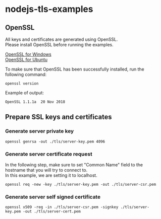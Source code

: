 # nodejs-tls-examples

## OpenSSL

All keys and certificates are generated using OpenSSL.  
Please install OpenSSL before running the examples.  

[OpenSSL for Windows](https://slproweb.com/products/Win32OpenSSL.html)    
[OpenSSL for Ubuntu](https://ubuntuforums.org/showthread.php?t=2110429)   

To make sure that OpenSSL has been successfully installed, run the following command:  
```
openssl version
```

Example of output:
```
OpenSSL 1.1.1a  20 Nov 2018
```

## Prepare SSL keys and certificates

### Generate server private key
```
openssl genrsa -out ./tls/server-key.pem 4096
```

### Generate server certificate request

In the following step, make sure to set "Common Name" field to the  hostname that you will try to connect to.    
In this example, we are setting it to localhost.   

```
openssl req -new -key ./tls/server-key.pem -out ./tls/server-csr.pem  
```

### Generate server self signed certificate

```
openssl x509 -req -in ./tls/server-csr.pem -signkey ./tls/server-key.pem -out ./tls/server-cert.pem  
```

